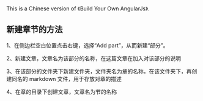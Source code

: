 

This is a Chinese version of 《Build Your Own AngularJs》.

## 新建章节的方法

1、在侧边栏空白位置点击右键，选择“Add part”，从而新建“部分”。

2、新建文章，文章名为该部分的名称，在这篇文章在加入对该部分的说明

3、在该部分的文件夹下新建文件夹，文件夹名为章的名称，在该文件夹下，再创建同名的 markdown 文件，用于存放对章的描述

4、在章的目录下创建文章，文章名为节的名称